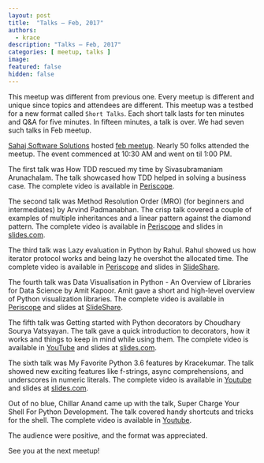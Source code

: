 ```yaml
---
layout: post
title:  "Talks – Feb, 2017"
authors: 
  - krace
description: "Talks – Feb, 2017"
categories: [ meetup, talks ]
image:
featured: false
hidden: false
---
```


This meetup was different from previous one. Every meetup is different and unique since topics and attendees are different. This meetup was a testbed for a new format called `Short Talks`. Each short talk lasts for ten minutes and Q&A for five minutes. In fifteen minutes, a talk is over. We had seven such talks in Feb meetup.

[Sahaj Software Solutions](https://www.sahajsoft.com/) hosted [feb meetup](https://www.meetup.com/BangPypers/events/236371821/). Nearly 50 folks attended the meetup. The event commenced at 10:30 AM and went on til 1:00 PM.

The first talk was How TDD rescued my time by Sivasubramaniam Arunachalam. The talk showcased how TDD helped in solving a business case. The complete video is available in [Periscope](https://www.periscope.tv/__bangpypers__/1mrGmeOmvyDGy).

The second talk was Method Resolution Order (MRO) (for beginners and intermediates) by Arvind Padmanabhan. The crisp talk covered a couple of examples of multiple inheritances and
a linear pattern against the diamond pattern. The complete video is available in [Periscope](https://www.periscope.tv/__bangpypers__/1MYxNLvXmXQGw) and slides in [slides.com](http://slides.com/arvindpadmanabhan/mro).

The third talk was Lazy evaluation in Python by Rahul. Rahul showed us how iterator protocol works and being lazy he overshot the allocated time. The complete video is available in [Periscope](https://www.periscope.tv/__bangpypers__/1vOGwYzOrjMxB) and slides in [SlideShare](https://www.slideshare.net/rahulpyd/lazy-evaluation-in-python).

The fourth talk was Data Visualisation in Python - An Overview of Libraries for Data Science by Amit Kapoor. Amit gave a short and high-level overview of Python visualization libraries. The complete video is available in [Periscope](https://www.periscope.tv/__bangpypers__/1YqKDXmLMpVKV) and slides at [SlideShare](http://www.slideshare.net/amitkaps/python-visualisation-for-data-science).

The fifth talk was Getting started with Python decorators by Choudhary Sourya Vatsyayan. The talk gave a quick introduction to decorators, how it works and things to keep in mind while using them. The complete video is available in [YouTube](https://www.youtube.com/watch?v=mIH8SllZEVQ) and slides at [slides.com](http://slides.com/souryavatsyayan/decorators).

The sixth talk was My Favorite Python 3.6 features by Kracekumar. The talk showed new exciting features like f-strings, async comprehensions, and underscores in numeric literals. The complete video is available in [Youtube](https://www.youtube.com/watch?v=XSFgo0LP64w) and slides at [slides.com](http://slides.com/kracekumarramaraju/my-favorite-py-3-6-features#/).

Out of no blue, Chillar Anand came up with the talk, Super Charge Your Shell For Python Development. The talk covered handy shortcuts and tricks for the shell. The complete video is available in [Youtube](https://www.youtube.com/watch?v=lvmJ0tWCjFA).


The audience were positive, and the format was appreciated.

See you at the next meetup!
